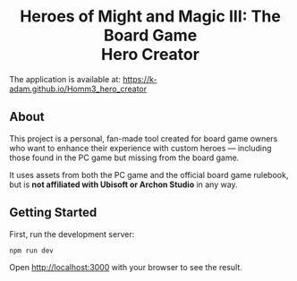 # <center>Heroes of Might and Magic III: The Board Game<br/>Hero Creator</center>

The application is available at: https://k-adam.github.io/Homm3_hero_creator

## About

This project is a personal, fan-made tool created for board game
owners who want to enhance their experience with custom heroes —
including those found in the PC game but missing from the board game.

It uses assets from both the PC game and the official board game
rulebook, but is **not affiliated with Ubisoft or Archon Studio**
in any way.

## Getting Started

First, run the development server:

```bash
npm run dev
```

Open [http://localhost:3000](http://localhost:3000) with your browser to see the result.
